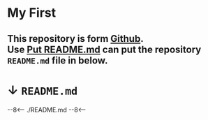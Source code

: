 # My First
This repository is form [Github](https://github.com/galletaHong/first_pipline_repo).<br>
Use [Put README.md](https://galletahong.github.io/first_pipline_repo/mkDocs_deploy/) can put the repository `README.md` file in below.
---

# **↓ `README.md`**

--8<--
./README.md
--8<--
